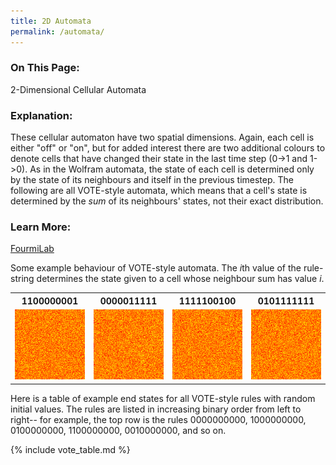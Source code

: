 ```yaml
---
title: 2D Automata
permalink: /automata/
---
```

<h3>On This Page:</h3> 
2-Dimensional Cellular Automata

<h3>Explanation:</h3> 
These cellular automaton have two spatial dimensions. Again, each cell is either "off" or "on", but for added interest there are 
two additional colours to denote cells that have changed their state in the last time step (0->1 and 1->0). 
As in the Wolfram automata, the state of each cell is determined only by the state of its neighbours and itself in the previous timestep.
The following are all VOTE-style automata, which means that a cell's state is determined by the <i>sum</i> of its neighbours' states, not their exact distribution.

<h3>Learn More:</h3> 
<a href ="https://www.fourmilab.ch/cellab/manual/rules.html">FourmiLab</a>

Some example behaviour of VOTE-style automata.
The <i>i</i>th value of the rule-string determines the state given to a cell whose neighbour sum has value <i>i</i>.

<table>
<tr>
	<th>1100000001</th>
	<th>0000011111</th>
	<th>1111100100</th>
	<th>0101111111</th>
</tr>
<tr>
	<td><img src="\images\vote_automata\rule_1100000001.gif"></td>
	<td><img src="\images\vote_automata\rule_0000011111.gif"></td>
	<td><img src="\images\vote_automata\rule_1111100100.gif"></td>
	<td><img src="\images\vote_automata\rule_0101111111.gif"></td>
</tr>
</table>

Here is a table of example end states for all VOTE-style rules with random initial values. 
The rules are listed in increasing binary order from left to right-- for example, the top row is the rules
0000000000, 1000000000, 0100000000, 1100000000, 0010000000, and so on.

{% include vote_table.md %}

